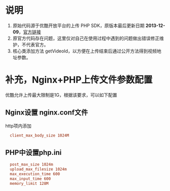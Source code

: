 # 说明
 1. 原始代码源于优酷开放平台的上传 PHP SDK，原版本最后更新日期 **2013-12-09**，[官方链接](http://open.youku.com/down)
 2. 原官方代码存在问题，这里仅对自己在使用过程中遇到的问题做出错误修正维护，不代表官方。
 3. 核心类添加方法 getVideoId，以方便在上传结束后通过公开方法得到视频地址参数。

# 补充，Nginx+PHP上传文件参数配置
优酷允许上传最大限制是1G，根据该要求，可以如下配置
## Nginx设置 nginx.conf文件
  http项内添加
```conf
  client_max_body_size 1024M
```
## PHP中设置php.ini
```ini
  post_max_size 1024m
  upload_max_filesize 1024m
  max_execution_time 600
  max_input_time 600
  memory_limit 128M
```

